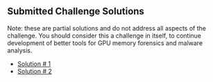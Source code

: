 ## Submitted Challenge Solutions
Note: these are partial solutions and do not address all aspects of the challenge. You should consider this a challenge in itself, to continue development of better tools for GPU memory forensics and malware analysis.

- [Solution # 1](Challenge.tar)
- [Solution # 2](dfrws-challenge-cquates.zip)
